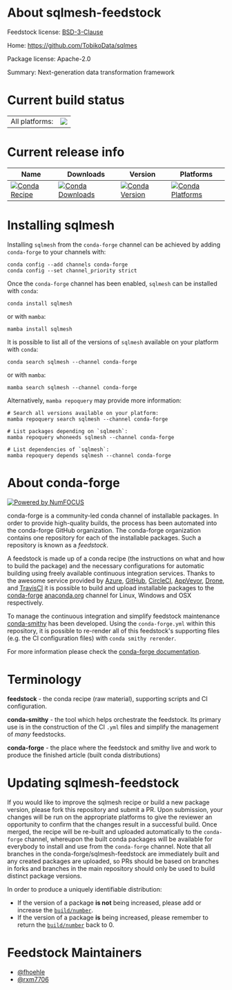 About sqlmesh-feedstock
=======================

Feedstock license: [BSD-3-Clause](https://github.com/conda-forge/sqlmesh-feedstock/blob/main/LICENSE.txt)

Home: https://github.com/TobikoData/sqlmes

Package license: Apache-2.0

Summary: Next-generation data transformation framework

Current build status
====================


<table><tr><td>All platforms:</td>
    <td>
      <a href="https://dev.azure.com/conda-forge/feedstock-builds/_build/latest?definitionId=23806&branchName=main">
        <img src="https://dev.azure.com/conda-forge/feedstock-builds/_apis/build/status/sqlmesh-feedstock?branchName=main">
      </a>
    </td>
  </tr>
</table>

Current release info
====================

| Name | Downloads | Version | Platforms |
| --- | --- | --- | --- |
| [![Conda Recipe](https://img.shields.io/badge/recipe-sqlmesh-green.svg)](https://anaconda.org/conda-forge/sqlmesh) | [![Conda Downloads](https://img.shields.io/conda/dn/conda-forge/sqlmesh.svg)](https://anaconda.org/conda-forge/sqlmesh) | [![Conda Version](https://img.shields.io/conda/vn/conda-forge/sqlmesh.svg)](https://anaconda.org/conda-forge/sqlmesh) | [![Conda Platforms](https://img.shields.io/conda/pn/conda-forge/sqlmesh.svg)](https://anaconda.org/conda-forge/sqlmesh) |

Installing sqlmesh
==================

Installing `sqlmesh` from the `conda-forge` channel can be achieved by adding `conda-forge` to your channels with:

```
conda config --add channels conda-forge
conda config --set channel_priority strict
```

Once the `conda-forge` channel has been enabled, `sqlmesh` can be installed with `conda`:

```
conda install sqlmesh
```

or with `mamba`:

```
mamba install sqlmesh
```

It is possible to list all of the versions of `sqlmesh` available on your platform with `conda`:

```
conda search sqlmesh --channel conda-forge
```

or with `mamba`:

```
mamba search sqlmesh --channel conda-forge
```

Alternatively, `mamba repoquery` may provide more information:

```
# Search all versions available on your platform:
mamba repoquery search sqlmesh --channel conda-forge

# List packages depending on `sqlmesh`:
mamba repoquery whoneeds sqlmesh --channel conda-forge

# List dependencies of `sqlmesh`:
mamba repoquery depends sqlmesh --channel conda-forge
```


About conda-forge
=================

[![Powered by
NumFOCUS](https://img.shields.io/badge/powered%20by-NumFOCUS-orange.svg?style=flat&colorA=E1523D&colorB=007D8A)](https://numfocus.org)

conda-forge is a community-led conda channel of installable packages.
In order to provide high-quality builds, the process has been automated into the
conda-forge GitHub organization. The conda-forge organization contains one repository
for each of the installable packages. Such a repository is known as a *feedstock*.

A feedstock is made up of a conda recipe (the instructions on what and how to build
the package) and the necessary configurations for automatic building using freely
available continuous integration services. Thanks to the awesome service provided by
[Azure](https://azure.microsoft.com/en-us/services/devops/), [GitHub](https://github.com/),
[CircleCI](https://circleci.com/), [AppVeyor](https://www.appveyor.com/),
[Drone](https://cloud.drone.io/welcome), and [TravisCI](https://travis-ci.com/)
it is possible to build and upload installable packages to the
[conda-forge](https://anaconda.org/conda-forge) [anaconda.org](https://anaconda.org/)
channel for Linux, Windows and OSX respectively.

To manage the continuous integration and simplify feedstock maintenance
[conda-smithy](https://github.com/conda-forge/conda-smithy) has been developed.
Using the ``conda-forge.yml`` within this repository, it is possible to re-render all of
this feedstock's supporting files (e.g. the CI configuration files) with ``conda smithy rerender``.

For more information please check the [conda-forge documentation](https://conda-forge.org/docs/).

Terminology
===========

**feedstock** - the conda recipe (raw material), supporting scripts and CI configuration.

**conda-smithy** - the tool which helps orchestrate the feedstock.
                   Its primary use is in the construction of the CI ``.yml`` files
                   and simplify the management of *many* feedstocks.

**conda-forge** - the place where the feedstock and smithy live and work to
                  produce the finished article (built conda distributions)


Updating sqlmesh-feedstock
==========================

If you would like to improve the sqlmesh recipe or build a new
package version, please fork this repository and submit a PR. Upon submission,
your changes will be run on the appropriate platforms to give the reviewer an
opportunity to confirm that the changes result in a successful build. Once
merged, the recipe will be re-built and uploaded automatically to the
`conda-forge` channel, whereupon the built conda packages will be available for
everybody to install and use from the `conda-forge` channel.
Note that all branches in the conda-forge/sqlmesh-feedstock are
immediately built and any created packages are uploaded, so PRs should be based
on branches in forks and branches in the main repository should only be used to
build distinct package versions.

In order to produce a uniquely identifiable distribution:
 * If the version of a package **is not** being increased, please add or increase
   the [``build/number``](https://docs.conda.io/projects/conda-build/en/latest/resources/define-metadata.html#build-number-and-string).
 * If the version of a package **is** being increased, please remember to return
   the [``build/number``](https://docs.conda.io/projects/conda-build/en/latest/resources/define-metadata.html#build-number-and-string)
   back to 0.

Feedstock Maintainers
=====================

* [@fhoehle](https://github.com/fhoehle/)
* [@rxm7706](https://github.com/rxm7706/)

